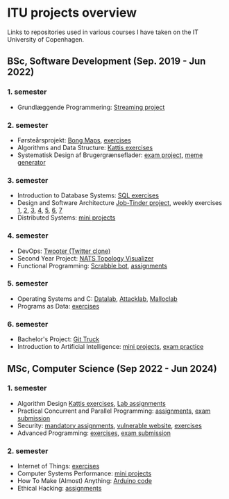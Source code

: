 # ITU projects overview

Links to repositories used in various courses I have taken on the IT University of Copenhagen.

## BSc, Software Development (Sep. 2019 - Jun 2022)

### 1. semester

- Grundlæggende Programmering: [Streaming project](https://github.com/tjomson/Streaming-2.0)


### 2. semester

- Førsteårsprojekt: [Bong Maps](https://github.com/bong-inc/bong-maps), [exercises](https://github.com/tjomson/BFST20thhk)
- Algorithms and Data Structure: [Kattis exercises](https://github.com/tjomson/algs-kattis)
- Systematisk Design af Brugergrænseflader: [exam project](https://github.com/tjomson/DesignMemeEksamensprojekt), [meme generator](https://github.com/tjomson/meme-generator)

### 3. semester

- Introduction to Database Systems: [SQL exercises](https://github.com/tjomson/databasser/tree/master/sql-ting)
- Design and Software Architecture [Job-Tinder project](https://github.com/joglr/bdsa_project), weekly exercises [1](https://github.com/tjomson/BDSA2020.Assignment01), [2](https://github.com/tjomson/BDSA2020.Assignment02), [3](https://github.com/tjomson/BDSA2020.Assignment03), [4](https://github.com/tjomson/BDSA2020.Assignment04), [5](https://github.com/tjomson/BDSA2020.Assignment05), [6](https://github.com/tjomson/BDSA2020.Assignment06), [7](https://github.com/tjomson/BDSA2020.Assignment07)
- Distributed Systems: [mini projects](https://github.com/hojelse/dsys_miniproject)

### 4. semester

- DevOps: [Twooter (Twitter clone)](https://github.com/themagicstrings/twooter)
- Second Year Project: [NATS Topology Visualizer](https://github.com/SimCorp/nats-topology-visualiser)
- Functional Programming: [Scrabble bot](https://github.com/Kyhl/Scrubble), [assignments](https://github.com/tjomson/FP2021)

### 5. semester

- Operating Systems and C: [Datalab](https://github.com/tjomson/21-Lab1-datalab), [Attacklab](https://github.com/tjomson/det-her-er-c/blob/main/attacklab.md), [Malloclab](https://github.com/tjomson/21-Lab3-malloclab)
- Programs as Data: [exercises](https://github.com/themagicstrings/BPRD)

### 6. semester

- Bachelor's Project: [Git Truck](https://github.com/git-truck/git-truck)
- Introduction to Artificial Intelligence: [mini projects](https://github.com/hojelse/nutellaAI), [exam practice](https://github.com/tjomson/iai-ve)

## MSc, Computer Science (Sep 2022 - Jun 2024)

### 1. semester

- Algorithm Design [Kattis exercises](https://github.com/tjomson/algdes-kattis), [Lab assignments](https://github.com/bueskyd/algdes-labs)
- Practical Concurrent and Parallel Programming: [assignments](https://github.com/tjomson/pcpp), [exam submission](https://github.com/tjomson/pcpp-exam)
- Security: [mandatory assignments](https://github.com/tjomson/security-mandatory), [vulnerable website](https://github.com/tjomson/MySecretNotes), [exercises](https://github.com/emiljapelt/INSEC1)
- Advanced Programming: [exercises](https://github.com/tjomson/adpro), [exam submission](https://github.com/tjomson/adpro-exam)

### 2. semester

- Internet of Things: [exercises](https://github.com/tjomson/IoT)
- Computer Systems Performance: [mini projects](https://github.com/emiljapelt/CriSP)
- How To Make (Almost) Anything: [Arduino code](https://github.com/tjomson/htmaa)
- Ethical Hacking: [assignments](https://github.com/tjomson/ethical-hacking)
